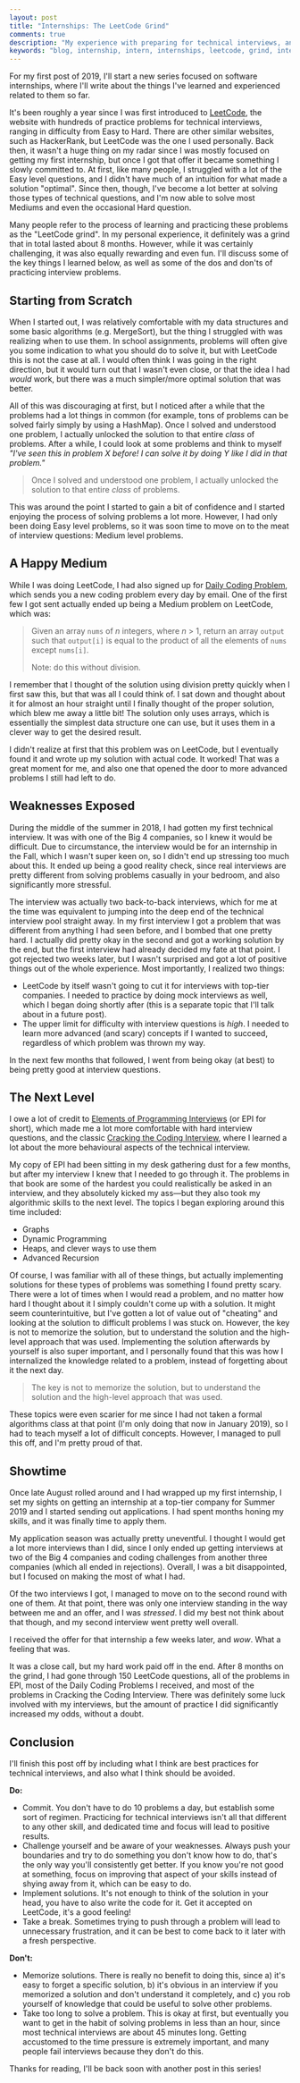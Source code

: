```yaml
---
layout: post
title: "Internships: The LeetCode Grind"
comments: true
description: "My experience with preparing for technical interviews, and the things I learned along the way."
keywords: "blog, internship, intern, internships, leetcode, grind, interviews"
---
```


For my first post of 2019, I'll start a new series focused on software internships, where I'll write about the things I've learned and experienced related to them so far.

It's been roughly a year since I was first introduced to [LeetCode](https://leetcode.com), the website with hundreds of practice problems for technical interviews, ranging in difficulty from Easy to Hard. There are other similar websites, such as HackerRank, but LeetCode was the one I used personally. Back then, it wasn't a huge thing on my radar since I was mostly focused on getting my first internship, but once I got that offer it became something I slowly committed to. At first, like many people, I struggled with a lot of the Easy level questions, and I didn't have much of an intuition for what made a solution "optimal". Since then, though, I've become a lot better at solving those types of technical questions, and I'm now able to solve most Mediums and even the occasional Hard question. 

Many people refer to the process of learning and practicing these problems as the "LeetCode grind". In my personal experience, it definitely was a grind that in total lasted about 8 months. However, while it was certainly challenging, it was also equally rewarding and even fun. I'll discuss some of the key things I learned below, as well as some of the dos and don'ts of practicing interview problems.

## Starting from Scratch

When I started out, I was relatively comfortable with my data structures and some basic algorithms (e.g. MergeSort), but the thing I struggled with was realizing when to use them. In school assignments, problems will often give you some indication to what you should do to solve it, but with LeetCode this is not the case at all. I would often think I was going in the right direction, but it would turn out that I wasn't even close, or that the idea I had *would* work, but there was a much simpler/more optimal solution that was better.  

All of this was discouraging at first, but I noticed after a while that the problems had a lot things in common (for example, tons of problems can be solved fairly simply by using a HashMap). Once I solved and understood one problem, I actually unlocked the solution to that entire *class* of problems. After a while, I could look at some problems and think to myself *"I've seen this in problem X before! I can solve it by doing Y like I did in that problem."* 

> Once I solved and understood one problem, I actually unlocked the solution to that entire *class* of problems.

This was around the point I started to gain a bit of confidence and I started enjoying the process of solving problems a lot more. However, I had only been doing Easy level problems, so it was soon time to move on to the meat of interview questions: Medium level problems.

## A Happy Medium

While I was doing LeetCode, I had also signed up for [Daily Coding Problem](https://www.dailycodingproblem.com/), which sends you a new coding problem every day by email. One of the first few I got sent actually ended up being a Medium problem on LeetCode, which was:

> Given an array `nums` of *n* integers, where *n* > 1, return an array `output` such that `output[i]` is equal to the product of all the elements of `nums` except `nums[i]`.
>
> Note: do this without division.

I remember that I thought of the solution using division pretty quickly when I first saw this, but that was all I could think of. I sat down and thought about it for almost an hour straight until I finally thought of the proper solution, which blew me away a little bit! The solution only uses arrays, which is essentially the simplest data structure one can use, but it uses them in a clever way to get the desired result. 

I didn't realize at first that this problem was on LeetCode, but I eventually found it and wrote up my solution with actual code. It worked! That was a great moment for me, and also one that opened the door to more advanced problems I still had left to do.

## Weaknesses Exposed

During the middle of the summer in 2018, I had gotten my first technical interview. It was with one of the Big 4 companies, so I knew it would be difficult. Due to circumstance, the interview would be for an internship in the Fall, which I wasn't super keen on, so I didn't end up stressing too much about this. It ended up being a good reality check, since real interviews are pretty different from solving problems casually in your bedroom, and also significantly more stressful. 

The interview was actually two back-to-back interviews, which for me at the time was equivalent to jumping into the deep end of the technical interview pool straight away. In my first interview I got a problem that was different from anything I had seen before, and I bombed that one pretty hard. I actually did pretty okay in the second and got a working solution by the end, but the first interview had already decided my fate at that point. I got rejected two weeks later, but I wasn't surprised and got a lot of positive things out of the whole experience. Most importantly, I realized two things:

* LeetCode by itself wasn't going to cut it for interviews with top-tier companies. I needed to practice by doing mock interviews as well, which I began doing shortly after (this is a separate topic that I'll talk about in a future post).
* The upper limit for difficulty with interview questions is *high*. I needed to learn more advanced (and scary) concepts if I wanted to succeed, regardless of which problem was thrown my way.

In the next few months that followed, I went from being okay (at best) to being pretty good at interview questions.

## The Next Level

I owe a lot of credit to [Elements of Programming Interviews](https://www.amazon.com/Elements-Programming-Interviews-Insiders-Guide/dp/1479274836) (or EPI for short), which made me a lot more comfortable with hard interview questions, and the classic [Cracking the Coding Interview](https://www.amazon.com/Cracking-Coding-Interview-Programming-Questions/dp/0984782850/ref=sr_1_1?keywords=cracking+the+coding+interview&qid=1550434425&s=books&sr=1-1), where I learned a lot about the more behavioural aspects of the technical interview. 

My copy of EPI had been sitting in my desk gathering dust for a few months, but after my interview I knew that I needed to go through it. The problems in that book are some of the hardest you could realistically be asked in an interview, and they absolutely kicked my ass—but they also took my algorithmic skills to the next level. The topics I began exploring around this time included:

* Graphs
* Dynamic Programming
* Heaps, and clever ways to use them
* Advanced Recursion

Of course, I was familiar with all of these things, but actually implementing solutions for these types of problems was something I found pretty scary. There were a lot of times when I would read a problem, and no matter how hard I thought about it I simply couldn't come up with a solution. It might seem counterintuitive, but I've gotten a lot of value out of "cheating" and looking at the solution to difficult problems I was stuck on. However, the key is not to memorize the solution, but to understand the solution and the high-level approach that was used. Implementing the solution afterwards by yourself is also super important, and I personally found that this was how I internalized the knowledge related to a problem, instead of forgetting about it the next day.

> The key is not to memorize the solution, but to understand the solution and the high-level approach that was used.

These topics were even scarier for me since I had not taken a formal algorithms class at that point (I'm only doing that now in January 2019), so I had to teach myself a lot of difficult concepts. However, I managed to pull this off, and I'm pretty proud of that.

## Showtime

Once late August rolled around and I had wrapped up my first internship, I set my sights on getting an internship at a top-tier company for Summer 2019 and I started sending out applications. I had spent months honing my skills, and it was finally time to apply them. 

My application season was actually pretty uneventful. I thought I would get a lot more interviews than I did, since I only ended up getting interviews at two of the Big 4 companies and coding challenges from another three companies (which all ended in rejections). Overall, I was a bit disappointed, but I focused on making the most of what I had.

Of the two interviews I got, I managed to move on to the second round with one of them. At that point, there was only one interview standing in the way between me and an offer, and I was *stressed*. I did my best not think about that though, and my second interview went pretty well overall. 

I received the offer for that internship a few weeks later, and *wow*. What a feeling that was.

It was a close call, but my hard work paid off in the end. After 8 months on the grind, I had gone through 150 LeetCode questions, all of the problems in EPI, most of the Daily Coding Problems I received, and most of the problems in Cracking the Coding Interview. There was definitely some luck involved with my interviews, but the amount of practice I did significantly increased my odds, without a doubt.

## Conclusion

I'll finish this post off by including what I think are best practices for technical interviews, and also what I think should be avoided.

**Do:**

* Commit. You don't have to do 10 problems a day, but establish some sort of regimen. Practicing for technical interviews isn't all that different to any other skill, and dedicated time and focus will lead to positive results.
* Challenge yourself and be aware of your weaknesses. Always push your boundaries and try to do something you don't know how to do, that's the only way you'll consistently get better. If you know you're not good at something, focus on improving that aspect of your skills instead of shying away from it, which can be easy to do.
* Implement solutions. It's not enough to think of the solution in your head, you have to also write the code for it. Get it accepted on LeetCode, it's a good feeling!
* Take a break. Sometimes trying to push through a problem will lead to unnecessary frustration, and it can be best to come back to it later with a fresh perspective. 

**Don't:**

* Memorize solutions. There is really no benefit to doing this, since a) it's easy to forget a specific solution, b) it's obvious in an interview if you memorized a solution and don't understand it completely, and c) you rob yourself of knowledge that could be useful to solve other problems.
* Take too long to solve a problem. This is okay at first, but eventually you want to get in the habit of solving problems in less than an hour, since most technical interviews are about 45 minutes long. Getting accustomed to the time pressure is extremely important, and many people fail interviews because they don't do this.

Thanks for reading, I'll be back soon with another post in this series!